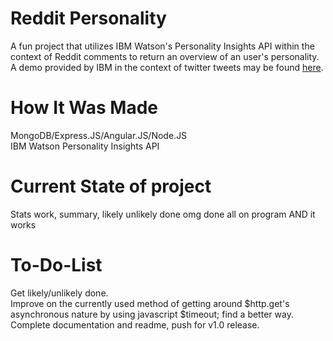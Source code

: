 # Reddit Personality

A fun project that utilizes IBM Watson's Personality Insights API within the context of Reddit comments to return an overview of an user's personality. A demo provided by IBM in the context of twitter tweets may be found [here](http://personality-insights-livedemo.mybluemix.net).

# How It Was Made

MongoDB/Express.JS/Angular.JS/Node.JS  
IBM Watson Personality Insights API  

# Current State of project

Stats work, summary, likely unlikely done omg done all on program AND it works  

# To-Do-List  

Get likely/unlikely done.  
Improve on the currently used method of getting around $http.get's asynchronous nature by using javascript $timeout; find a better way.  
Complete documentation and readme, push for v1.0 release.  
